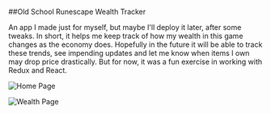 ##Old School Runescape Wealth Tracker

An app I made just for myself, but maybe I'll deploy it later, after some tweaks. In short, it helps me keep track of how my wealth in this game changes as the economy does. Hopefully in the future it will be able to track these trends, see impending updates and let me know when items I own may drop price drastically. But for now, it was a fun exercise in working with Redux and React.

![Home Page](https://i.imgur.com/3sYx66A.png)

![Wealth Page](https://i.imgur.com/FcyotJv.png)